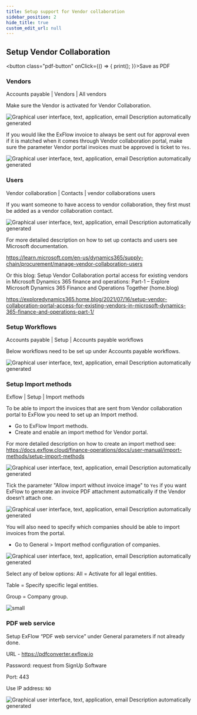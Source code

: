 ```yaml
---
title: Setup support for Vendor collaboration
sidebar_position: 2
hide_title: true
custom_edit_url: null
---
```

## Setup Vendor Collaboration 
<button class="pdf-button" onClick={() => { print(); }}>Save as PDF</button>

### Vendors
Accounts payable | Vendors | All vendors

Make sure the Vendor is activated for Vendor Collaboration.

![Graphical user interface, text, application, email Description automatically generated](@site/static/img/media/image372.png)

If you would like the ExFlow invoice to always be sent out for approval even if it is matched when it comes through Vendor collaboration portal, make sure the parameter Vendor portal invoices must be approved is ticket to `Yes`.

![Graphical user interface, text, application, email Description automatically generated](@site/static/img/media/image373.png)

### Users
Vendor collaboration | Contacts | vendor collaborations users 

If you want someone to have access to vendor collaboration, they first must be added as a vendor collaboration contact.

![Graphical user interface, text, application, email Description automatically generated](@site/static/img/media/image374.png)

For more detailed description on how to set up contacts and users see Microsoft documentation.

https://learn.microsoft.com/en-us/dynamics365/supply-chain/procurement/manage-vendor-collaboration-users

Or this blog: 
Setup Vendor Collaboration portal access for existing vendors in Microsoft Dynamics 365 finance and operations: Part-1 – Explore Microsoft Dynamics 365 Finance and Operations Together (home.blog)

https://exploredynamics365.home.blog/2021/07/16/setup-vendor-collaboration-portal-access-for-existing-vendors-in-microsoft-dynamics-365-finance-and-operations-part-1/

### Setup Workflows
Accounts payable | Setup | Accounts payable workflows

Below workflows need to be set up under Accounts payable workflows.

![Graphical user interface, text, application, email Description automatically generated](@site/static/img/media/image375.png)

### Setup Import methods
Exflow | Setup | Import methods

To be able to import the invoices that are sent from Vendor collaboration portal to ExFlow you need to set up an Import method.

- Go to ExFlow Import methods.
- Create and enable an import method for Vendor portal. 

For more detailed description on how to create an import method see: https://docs.exflow.cloud/finance-operations/docs/user-manual/import-methods/setup-import-methods

![Graphical user interface, text, application, email Description automatically generated](@site/static/img/media/image376.png)

Tick the parameter "Allow import without invoice image" to `Yes` if you want ExFlow to generate an invoice PDF attachment automatically if the Vendor doesn’t attach one. 

![Graphical user interface, text, application, email Description automatically generated](@site/static/img/media/image377.png)

You will also need to specify which companies should be able to import invoices from the portal.

- Go to General > Import method configuration of companies.

![Graphical user interface, text, application, email Description automatically generated](@site/static/img/media/image378.png)

Select any of below options:
All = Activate for all legal entities.

Table = Specify specific legal entities.

Group = Company group.

![small](@site/static/img/media/image379.png)

### PDF web service
Setup ExFlow “PDF web service” under General parameters if not already done.

URL - https://pdfconverter.exflow.io

Password: request from SignUp Software

Port: 443

Use IP address: `NO`

![Graphical user interface, text, application, email Description automatically generated](@site/static/img/media/image380.png)



